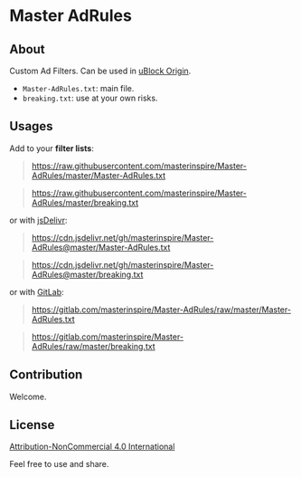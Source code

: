 # Master AdRules

## About

Custom Ad Filters. Can be used in [uBlock Origin](https://github.com/gorhill/uBlock).

  * `Master-AdRules.txt`: main file.
  * `breaking.txt`: use at your own risks.

## Usages

Add to your **filter lists**:

> https://raw.githubusercontent.com/masterinspire/Master-AdRules/master/Master-AdRules.txt

> https://raw.githubusercontent.com/masterinspire/Master-AdRules/master/breaking.txt

or with [jsDelivr](https://www.jsdelivr.com/?docs=gh):

> https://cdn.jsdelivr.net/gh/masterinspire/Master-AdRules@master/Master-AdRules.txt

> https://cdn.jsdelivr.net/gh/masterinspire/Master-AdRules@master/breaking.txt

or with [GitLab](https://gitlab.com/masterinspire/Master-AdRules):

> https://gitlab.com/masterinspire/Master-AdRules/raw/master/Master-AdRules.txt

> https://gitlab.com/masterinspire/Master-AdRules/raw/master/breaking.txt

## Contribution

Welcome.

## License

[Attribution-NonCommercial 4.0 International](https://creativecommons.org/licenses/by-nc/4.0/)

Feel free to use and share.
